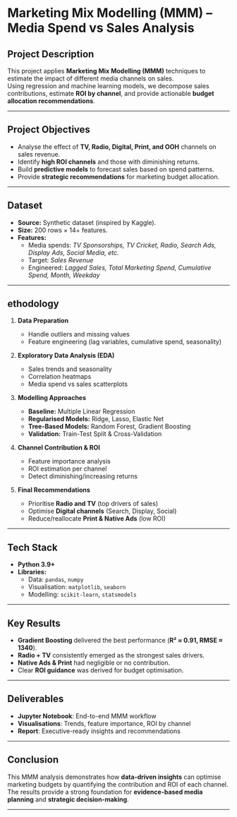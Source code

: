 # Marketing Mix Modelling (MMM) – Media Spend vs Sales Analysis

## Project Description
This project applies **Marketing Mix Modelling (MMM)** techniques to estimate the impact of different media channels on sales.  
Using regression and machine learning models, we decompose sales contributions, estimate **ROI by channel**, and provide actionable **budget allocation recommendations**.

---

## Project Objectives
- Analyse the effect of **TV, Radio, Digital, Print, and OOH** channels on sales revenue.  
- Identify **high ROI channels** and those with diminishing returns.  
- Build **predictive models** to forecast sales based on spend patterns.  
- Provide **strategic recommendations** for marketing budget allocation.  

---

## Dataset
- **Source:** Synthetic dataset (inspired by Kaggle).  
- **Size:** 200 rows × 14+ features.  
- **Features:**
  - Media spends: *TV Sponsorships, TV Cricket, Radio, Search Ads, Display Ads, Social Media, etc.*  
  - Target: *Sales Revenue*  
  - Engineered: *Lagged Sales, Total Marketing Spend, Cumulative Spend, Month, Weekday*  

---

## ethodology

1. **Data Preparation**  
   - Handle outliers and missing values  
   - Feature engineering (lag variables, cumulative spend, seasonality)  

2. **Exploratory Data Analysis (EDA)**  
   - Sales trends and seasonality  
   - Correlation heatmaps  
   - Media spend vs sales scatterplots  

3. **Modelling Approaches**  
   - **Baseline:** Multiple Linear Regression  
   - **Regularised Models:** Ridge, Lasso, Elastic Net  
   - **Tree-Based Models:** Random Forest, Gradient Boosting  
   - **Validation:** Train-Test Split & Cross-Validation  

4. **Channel Contribution & ROI**  
   - Feature importance analysis  
   - ROI estimation per channel  
   - Detect diminishing/increasing returns  

5. **Final Recommendations**  
   - Prioritise **Radio and TV** (top drivers of sales)  
   - Optimise **Digital channels** (Search, Display, Social)  
   - Reduce/reallocate **Print & Native Ads** (low ROI)  

---

## Tech Stack
- **Python 3.9+**
- **Libraries:**  
  - Data: `pandas`, `numpy`  
  - Visualisation: `matplotlib`, `seaborn`  
  - Modelling: `scikit-learn`, `statsmodels`  

---

## Key Results
- **Gradient Boosting** delivered the best performance (**R² ≈ 0.91, RMSE ≈ 1340**).  
- **Radio + TV** consistently emerged as the strongest sales drivers.  
- **Native Ads & Print** had negligible or no contribution.  
- Clear **ROI guidance** was derived for budget optimisation.  

---

## Deliverables
- **Jupyter Notebook**: End-to-end MMM workflow  
- **Visualisations**: Trends, feature importance, ROI by channel  
- **Report**: Executive-ready insights and recommendations  

---

## Conclusion
This MMM analysis demonstrates how **data-driven insights** can optimise marketing budgets by quantifying the contribution and ROI of each channel.  
The results provide a strong foundation for **evidence-based media planning** and **strategic decision-making**.  

---
